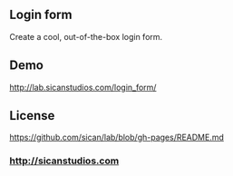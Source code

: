## Login form
Create a cool, out-of-the-box login form.

## Demo
http://lab.sicanstudios.com/login_form/

## License
https://github.com/sican/lab/blob/gh-pages/README.md

### http://sicanstudios.com